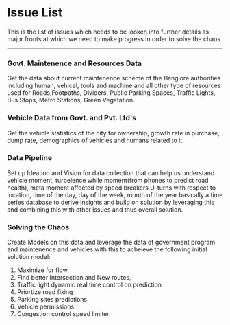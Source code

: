 # Issue List
This is the list of issues which needs to be looken into further details as major fronts at which we need to make progress in order to solve the chaos

***


### Govt. Maintenence and Resources Data 
 Get the data about current maintenence scheme of the Banglore authorities including human, vehical, tools and machine and all other type of resources used for Roads,Footpaths, Dividers, Public Parking Spaces, Traffic Lights, Bus Stops, Metro Stations, Green Vegetation.

### Vehicle Data from Govt. and Pvt. Ltd's
Get the vehicle statistics of the city for ownership, growth rate in purchase, dump rate, demographics of vehicles and humans related to it. 

### Data Pipeline
Set up Ideation and Vision for data collection that can help us understand vehicle moment, turbelence while moment(from phones to predict road health), meta moment affected by speed breakers U-turns  with respect to location, time of the day, day of the week, month of the year basically a time series database to derive insights and build on solution by leveraging this and combining this with other issues and thus overall solution.

### Solving the Chaos
Create Models on this data and leverage the data of government program and maintenence and vehicles with this to acheieve the following initial solution model:
1. Maximize for flow 
2. Find better Intersection and New routes,   
3. Traffic light dynamic real time control on prediction
4. Priortize road fixing 
5. Parking sites predictions
6. Vehicle permissions
7. Congestion control speed limiter.

